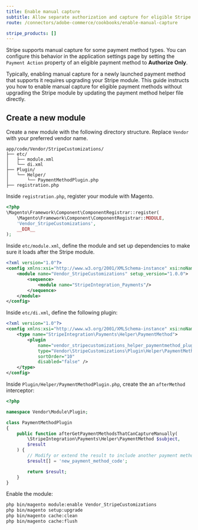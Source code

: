```yaml
---
title: Enable manual capture
subtitle: Allow separate authorization and capture for eligible Stripe payment methods.
route: /connectors/adobe-commerce/cookbooks/enable-manual-capture

stripe_products: []
---
```



Stripe supports manual capture for some payment method types. You can configure this behavior in the application settings page by setting the `Payment Action` property of an eligible payment method to **Authorize Only**.

Typically, enabling manual capture for a newly launched payment method that supports it requires upgrading your Stripe module. This guide instructs you how to enable manual capture for eligible payment methods without upgrading the Stripe module by updating the payment method helper file directly.

## Create a new module

Create a new module with the following directory structure. Replace `Vendor` with your preferred vendor name.

```
app/code/Vendor/StripeCustomizations/
├── etc/
│   ├── module.xml
│   └── di.xml
├── Plugin/
│   └── Helper/
│       └── PaymentMethodPlugin.php
├── registration.php
```

Inside `registration.php`, register your module with Magento.

```php
<?php
\Magento\Framework\Component\ComponentRegistrar::register(
    \Magento\Framework\Component\ComponentRegistrar::MODULE,
    'Vendor_StripeCustomizations',
    __DIR__
);
```

Inside `etc/module.xml`, define the module and set up dependencies to make sure it loads after the Stripe module.

```xml
<?xml version="1.0"?>
<config xmlns:xsi="http://www.w3.org/2001/XMLSchema-instance" xsi:noNamespaceSchemaLocation="urn:magento:framework:Module/etc/module.xsd">
    <module name="Vendor_StripeCustomizations" setup_version="1.0.0">
        <sequence>
            <module name="StripeIntegration_Payments"/>
        </sequence>
    </module>
</config>
```

Inside `etc/di.xml`, define the following plugin:

```xml
<?xml version="1.0"?>
<config xmlns:xsi="http://www.w3.org/2001/XMLSchema-instance" xsi:noNamespaceSchemaLocation="urn:magento:framework:ObjectManager/etc/config.xsd">
    <type name="StripeIntegration\Payments\Helper\PaymentMethod">
        <plugin
            name="vendor_stripecustomizations_helper_paymentmethod_plugin"
            type="Vendor\StripeCustomizations\Plugin\Helper\PaymentMethodPlugin"
            sortOrder="10"
            disabled="false" />
    </type>
</config>
```

Inside `Plugin/Helper/PaymentMethodPlugin.php`, create the an `afterMethod` interceptor:

```php
<?php

namespace Vendor\Module\Plugin;

class PaymentMethodPlugin
{
    public function afterGetPaymentMethodsThatCanCaptureManually(
        \StripeIntegration\Payments\Helper\PaymentMethod $subject,
        $result
    ) {
        // Modify or extend the result to include another payment method code that supports manual capture.
        $result[] = 'new_payment_method_code';

        return $result;
    }
}
```

Enable the module:

```sh
php bin/magento module:enable Vendor_StripeCustomizations
php bin/magento setup:upgrade
php bin/magento cache:clean
php bin/magento cache:flush
```
